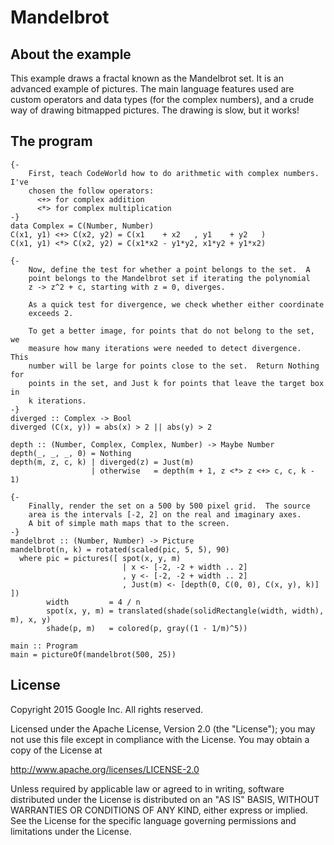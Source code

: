 Mandelbrot
==========

About the example
-----------------

This example draws a fractal known as the Mandelbrot set.  It is an advanced
example of pictures.  The main language features used are custom operators
and data types (for the complex numbers), and a crude way of drawing
bitmapped pictures.  The drawing is slow, but it works!

The program
-----------

    {-
        First, teach CodeWorld how to do arithmetic with complex numbers. I've
        chosen the follow operators:
          <+> for complex addition
          <*> for complex multiplication
    -}
    data Complex = C(Number, Number)
    C(x1, y1) <+> C(x2, y2) = C(x1    + x2   , y1    + y2   )
    C(x1, y1) <*> C(x2, y2) = C(x1*x2 - y1*y2, x1*y2 + y1*x2)

    {-
        Now, define the test for whether a point belongs to the set.  A
        point belongs to the Mandelbrot set if iterating the polynomial
        z -> z^2 + c, starting with z = 0, diverges.

        As a quick test for divergence, we check whether either coordinate
        exceeds 2.

        To get a better image, for points that do not belong to the set, we
        measure how many iterations were needed to detect divergence.  This
        number will be large for points close to the set.  Return Nothing for
        points in the set, and Just k for points that leave the target box in
        k iterations.
    -}
    diverged :: Complex -> Bool
    diverged (C(x, y)) = abs(x) > 2 || abs(y) > 2

    depth :: (Number, Complex, Complex, Number) -> Maybe Number
    depth(_, _, _, 0) = Nothing
    depth(m, z, c, k) | diverged(z) = Just(m)
                      | otherwise   = depth(m + 1, z <*> z <+> c, c, k - 1)

    {-
        Finally, render the set on a 500 by 500 pixel grid.  The source
        area is the intervals [-2, 2] on the real and imaginary axes.
        A bit of simple math maps that to the screen.
    -}
    mandelbrot :: (Number, Number) -> Picture
    mandelbrot(n, k) = rotated(scaled(pic, 5, 5), 90)
      where pic = pictures([ spot(x, y, m)
                             | x <- [-2, -2 + width .. 2]
                             , y <- [-2, -2 + width .. 2]
                             , Just(m) <- [depth(0, C(0, 0), C(x, y), k)] ])
            width         = 4 / n
            spot(x, y, m) = translated(shade(solidRectangle(width, width), m), x, y)
            shade(p, m)   = colored(p, gray((1 - 1/m)^5))

    main :: Program
    main = pictureOf(mandelbrot(500, 25))

License
-------

Copyright 2015 Google Inc. All rights reserved.

Licensed under the Apache License, Version 2.0 (the "License");
you may not use this file except in compliance with the License.
You may obtain a copy of the License at

  http://www.apache.org/licenses/LICENSE-2.0

Unless required by applicable law or agreed to in writing, software
distributed under the License is distributed on an "AS IS" BASIS,
WITHOUT WARRANTIES OR CONDITIONS OF ANY KIND, either express or implied.
See the License for the specific language governing permissions and
limitations under the License.
